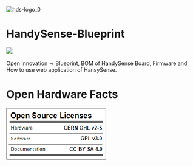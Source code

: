 ![hds-logo_0](https://user-images.githubusercontent.com/80938836/111745948-ea8a5f00-88bf-11eb-83e5-bc22db83b2fd.png)
# HandySense-Blueprint
![](https://komarev.com/ghpvc/?username=your-github-HandySense-Blueprint&color=brightgreen) 

Open Innovation => Blueprint, BOM of HandySense Board, Firmware and How to use web application of HansySense.

# Open Hardware Facts
![](https://github.com/HandySense/HandySense/blob/main/os.PNG)
